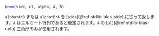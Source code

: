 ```julia
hemm(side, ul, alpha, A, B)
```

`alpha*A*B` または `alpha*B*A` を [`side`](@ref stdlib-blas-side) に従って返します。`A` はエルミート行列であると仮定されます。`A` の [`ul`](@ref stdlib-blas-uplo) 三角形のみが使用されます。
